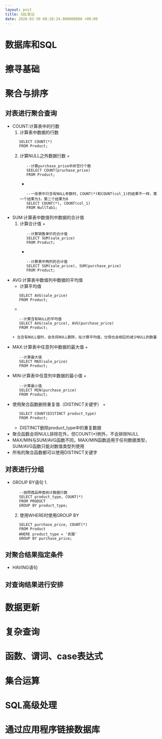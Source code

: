 ```yaml
---
layout: post
title: SQL笔记
date: 2020-03-30 08:28:24.000000000 +09:00
---
```


# 数据库和SQL

# 擦寻基础

# 聚合与排序

## 对表进行聚合查询
   + COUNT:计算表中的行数
      1. 计算表中数据的行数
      ```
         SELECT COUNT(*)
         FROM Product;
      ```
      2. 计算NULL之外数据行数
         + 
         ```
            --计算purchase_prise中非空行个数
            SEELECT COUNT(pruchase_prise)
            FROM Product;
         ```
         + 
         ```
            --一张表中只含有NULL参数时，COUNT(*)和COUNT(col_1)的结果不一样，第一个结果为3，第二个结果为0
            SELECT COUNT(*), COUNT(col_1)
            FROM NullTab1;
         ```
   + SUM:计算表中数值列中数据的合计值
      1. 计算合计值
         + 
         ```
            --计算销售单价的合计值
            SELECT SUM(sale_price)
            FROM Product;
         ```
         + 
         ```
            --计算表中两列的合计值
            SELECT SUM(sale_price), SUM(purchase_price)
            FROM Product;
         ```
   + AVG:计算表中数值列中数据的平均值
      + 计算平均值
      ```
         SELECT AVG(sale_price)
         FROM Product;
      ```
      + 
      ```
         --计算含有NULL的平均值
         SELECT AVG(sale_price), AVG(purchase_price)
         FROM Product;
      ```
         + 当含有NULL值时，会先将NULL删除，在计算平均值，分母也会相应的减少NULL的数量
   + MAX:计算表中任意列中数据的最大值
      + 
      ```
         --计算最大值
         SELECT MAX(sale_price)
         FROM Product;
      ```
   + MIN:计算表中任意列中数据的最小值
      + 
      ```
         --计算最小值
         SELECT MIN(purchase_price)
         FROM Product;
      ```
   + 使用聚合函数删除重复值（DISTINCT关键字）
      + 
      ```
         SELECT COUNT(DISTINCT product_type)
         FROM Product;
      ```
      + DISTINCT删除product_type中的重复数据
   + 聚合函数会将NULL排除在外，但COUNT(*)例外，不会排除NULL
   + MAX/MIN与SUM/AVG函数不同，MAX/MIN函数适用于任何数据类型，SUM/AVG函数只能对数值类型列使用
   + 所有的聚合函数都可以使用DISTINCT关键字

## 对表进行分组
   + GROUP BY语句
      1. 
      ```
         --按照商品种类统计数据行数
         SELECT product_type, COUNT(*)
         FROM PRODUCT
         GROUP BY product_type;
      ```
      2. 使用WHERE时使用GROUP BY
      ```
         SELECT purchase_price, COUNT(*)
         FROM Product
         WHERE product_type = '衣服'
         GROUP BY purchase_price;
      ```

## 对聚合结果指定条件
   + HAVING语句

## 对查询结果进行安排

# 数据更新

# 复杂查询

# 函数、谓词、case表达式

# 集合运算

# SQL高级处理

# 通过应用程序链接数据库

# 